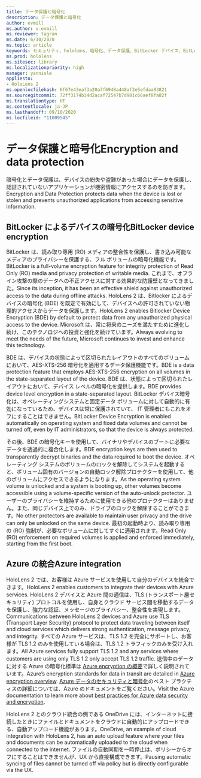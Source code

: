 ```yaml
---
title: データ保護と暗号化
description: データ保護と暗号化
author: evmill
ms.author: v-evmill
ms.reviewer: tagran
ms.date: 6/30/2020
ms.topic: article
keywords: セキュリティ、hololens、暗号化、データ保護、BitLocker デバイス、BitLocker、bitlocker、bitlocker 暗号化、azure 統合、
ms.prod: hololens
ms.sitesec: library
ms.localizationpriority: high
manager: yannisle
appliesto:
- HoloLens 2
ms.openlocfilehash: 6f67e43eaf3a20a7f6948a448af2e5efdaa83821
ms.sourcegitcommit: 72ff3174b34d2acaf72547b7d981c66aef8fa82f
ms.translationtype: HT
ms.contentlocale: ja-JP
ms.lasthandoff: 09/10/2020
ms.locfileid: "11009545"
---
```

# <span data-ttu-id="eaede-104">データ保護と暗号化</span><span class="sxs-lookup"><span data-stu-id="eaede-104">Encryption and data protection</span></span>

<span data-ttu-id="eaede-105">暗号化とデータ保護は、デバイスの紛失や盗難があった場合にデータを保護し、認証されていないアプリケーションが機密情報にアクセスするのを防ぎます。</span><span class="sxs-lookup"><span data-stu-id="eaede-105">Encryption and Data Protection protects data when the device is lost or stolen and prevents unauthorized applications from accessing sensitive information.</span></span>

## <span data-ttu-id="eaede-106">BitLocker によるデバイスの暗号化</span><span class="sxs-lookup"><span data-stu-id="eaede-106">BitLocker device encryption</span></span>

<span data-ttu-id="eaede-107">BitLocker は、読み取り専用 (RO) メディアの整合性を保護し、書き込み可能なメディアのプライバシーを保護する、フル ボリュームの暗号化機能です。</span><span class="sxs-lookup"><span data-stu-id="eaede-107">BitLocker is a full-volume encryption feature for integrity protection of Read Only (RO) media and privacy protection of writable media.</span></span>  <span data-ttu-id="eaede-108">これまで、オフライン攻撃の際のデータへの不正アクセスに対する効果的な防護壁となってきました。</span><span class="sxs-lookup"><span data-stu-id="eaede-108">Since its inception, it has been an effective shield against unauthorized access to the data during offline attacks.</span></span> <span data-ttu-id="eaede-109">HoloLens 2 は、Bitlocker によるデバイスの暗号化 (BDE) を既定で有効にして、デバイスへの許可されていない物理的アクセスからデータを保護します。</span><span class="sxs-lookup"><span data-stu-id="eaede-109">HoloLens 2 enables Bitlocker Device Encryption (BDE) by default to protect data from any unauthorized physical access to the device.</span></span> <span data-ttu-id="eaede-110">Microsoft は、常に将来のニーズを満たすために進化し続け、このテクノロジへの投資と強化を続けています。</span><span class="sxs-lookup"><span data-stu-id="eaede-110">Always evolving to meet the needs of the future, Microsoft continues to invest and enhance this technology.</span></span>

<span data-ttu-id="eaede-111">BDE は、デバイスの状態によって区切られたレイアウトのすべてのボリュームにおいて、AES-XTS-256 暗号化を適用するデータ保護機能です。</span><span class="sxs-lookup"><span data-stu-id="eaede-111">BDE is a data protection feature that employs AES-XTS-256 encryption on all volumes in the state-separated layout of the device.</span></span> <span data-ttu-id="eaede-112">BDE は、状態によって区切られたレイアウトにおいて、デバイス レベルの暗号化を提供します。</span><span class="sxs-lookup"><span data-stu-id="eaede-112">BDE provides device level encryption in a state-separated layout.</span></span> <span data-ttu-id="eaede-113">BitLocker デバイス暗号化は、オペレーティングシステムと固定データ ボリュームに対して自動的に有効になっているため、デバイスは常に保護されていて、 IT 管理者にもこれをオフにすることはできません。</span><span class="sxs-lookup"><span data-stu-id="eaede-113">BitLocker Device Encryption is enabled automatically on operating system and fixed data volumes and cannot be turned off, even by IT administrators, so that the device is always protected.</span></span>

<span data-ttu-id="eaede-114">その後、BDE の暗号化キーを使用して、バイナリやデバイスのブートに必要なデータを透過的に複合化します。</span><span class="sxs-lookup"><span data-stu-id="eaede-114">BDE encryption keys are then used to transparently decrypt binaries and the data required to boot the device.</span></span> <span data-ttu-id="eaede-115">オペレーティング システムのボリュームのロックを解除してシステムを起動すると、ボリューム固有のバージョンの自動ロック解除プロテクターを使用して、他のボリュームにアクセスできるようになります。</span><span class="sxs-lookup"><span data-stu-id="eaede-115">As the operating system volume is unlocked and a system is booting up, other volumes become accessible using a volume-specific version of the auto-unlock protector.</span></span> <span data-ttu-id="eaede-116">ユーザーのプライバシーを維持するために使用できる他のプロテクターはありません。また、同じデバイス上でのみ、ドライブのロックを解除することができます。</span><span class="sxs-lookup"><span data-stu-id="eaede-116">No other protectors are available to maintain user privacy and the drive can only be unlocked on the same device.</span></span> <span data-ttu-id="eaede-117">最初の起動時より、読み取り専用の (RO) 強制が、必要なボリュームに対してすぐに適用されます。</span><span class="sxs-lookup"><span data-stu-id="eaede-117">Read Only (RO) enforcement on required volumes is applied and enforced immediately, starting from the first boot.</span></span>

## <span data-ttu-id="eaede-118">Azure の統合</span><span class="sxs-lookup"><span data-stu-id="eaede-118">Azure integration</span></span> 

<span data-ttu-id="eaede-119">HoloLens 2 では、お客様は Azure サービスを使用して自分のデバイスを統合できます。</span><span class="sxs-lookup"><span data-stu-id="eaede-119">HoloLens 2 enables customers to integrate their devices with Azure services.</span></span> <span data-ttu-id="eaede-120">HoloLens 2 デバイスと Azure 間の通信は、TLS (トランスポート層セキュリティ) プロトコルを使用し、自身とクラウド サービス間を移動するデータを保護し、強力な認証、メッセージのプライバシー、整合性を実現します。</span><span class="sxs-lookup"><span data-stu-id="eaede-120">Communications between HoloLens 2 devices and Azure use TLS (Transport Layer Security) protocol to protect data traveling between itself and cloud services which delivers strong authentication, message privacy, and integrity.</span></span> <span data-ttu-id="eaede-121">すべての Azure サービスは、TLS 1.2 を完全にサポートし、お客様が TLS 1.2 のみを使用している場合は、TLS 1.2 トラフィックのみを受け入れます。</span><span class="sxs-lookup"><span data-stu-id="eaede-121">All Azure services fully support TLS 1.2 and any services where customers are using only TLS 1.2 only accept TLS 1.2 traffic.</span></span> <span data-ttu-id="eaede-122">送信中のデータに対する Azure の暗号化標準は [Azure encryption の概要](https://docs.microsoft.com/azure/security/fundamentals/encryption-overview)で詳しく説明されています。</span><span class="sxs-lookup"><span data-stu-id="eaede-122">Azure’s encryption standards for data in transit are detailed in [Azure encryption overview](https://docs.microsoft.com/azure/security/fundamentals/encryption-overview).</span></span> <span data-ttu-id="eaede-123">[Azure データのセキュリティと暗号化](https://docs.microsoft.com/azure/security/fundamentals/data-encryption-best-practices)のベスト プラクティスの詳細については、Azure のドキュメントをご覧ください。</span><span class="sxs-lookup"><span data-stu-id="eaede-123">Visit the Azure documentation to learn more about [best practices for Azure data security and encryption](https://docs.microsoft.com/azure/security/fundamentals/data-encryption-best-practices).</span></span> 

<span data-ttu-id="eaede-124">HoloLens 2 とのクラウド統合の例である OneDrive には、インターネットに接続したときにファイルとドキュメントをクラウドに自動的にアップロードできる、自動アップロード機能があります。</span><span class="sxs-lookup"><span data-stu-id="eaede-124">OneDrive, an example of cloud integration with HoloLens 2, has an auto upload feature where your files and documents can be automatically uploaded to the cloud when connected to the internet.</span></span> <span data-ttu-id="eaede-125">ファイルの自動同期を一時停止は、ポリシーからオフにすることはできませんが、UX から直接構成できます。</span><span class="sxs-lookup"><span data-stu-id="eaede-125">Pausing automatic syncing of files cannot be turned off via policy but is directly configurable via the UX.</span></span> 

